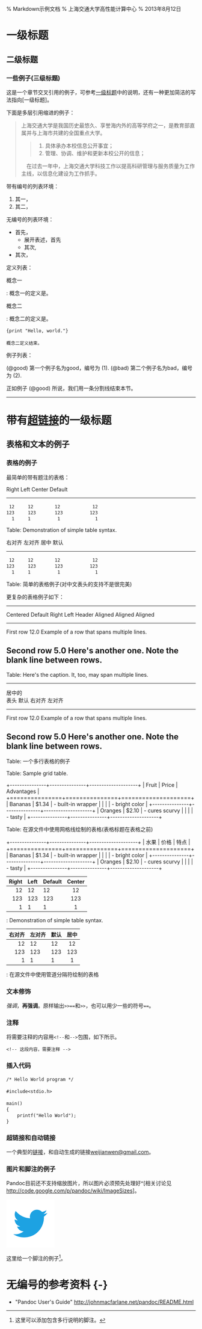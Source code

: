 % Markdown示例文档
% 上海交通大学高性能计算中心
% 2013年8月12日

一级标题
======

二级标题
------

### 一些例子(三级标题) 

这是一个章节交叉引用的例子，可参考[一级标题](#一级标题)中的说明，还有一种更加简洁的写法指向[一级标题]。

下面是多层引用缩进的例子：

>  上海交通大学是我国历史最悠久、享誉海内外的高等学府之一，是教育部直属并与上海市共建的全国重点大学。
> 
> > 1. 具体承办本校信息公开事宜；
> > 2. 管理、协调、维护和更新本校公开的信息；
> 
> 　在过去一年中，上海交通大学科技工作以提高科研管理与服务质量为工作主线，以信息化建设为工作抓手。

带有编号的列表环境：

1. 其一，
2. 其二，

无编号的列表环境：

* 首先，
	+ 展开表述，首先
	+ 其次,
* 其次，

定义列表：

概念一

:	概念一的定义是。

概念二

:	概念二的定义是。

	{print "Hello, world."}

	概念二定义结束。

例子列表：

(@good) 第一个例子名为good，编号为 (1).
(@bad) 第二个例子名为bad，编号为 (2).

正如例子 (@good) 所说，我们用一条分割线结束本节。

----------

带有[超链接](http://www.google.com)的一级标题
======

表格和文本的例子
------

### 表格的例子

最简单的带有题注的表格：

  Right     Left     Center     Default
-------     ------ ----------   -------
     12     12        12            12
    123     123       123          123
      1     1          1             1

Table:  Demonstration of simple table syntax.

 右对齐     左对齐   居中     	默认
-------     ------ ----------   -------
     12     12        12            12
    123     123       123          123
      1     1          1             1

Table:	简单的表格例子(对中文表头的支持不是很完美)

更复杂的表格例子如下：

-------------------------------------------------------------
 Centered   Default           Right Left
  Header    Aligned         Aligned Aligned
----------- ------- --------------- -------------------------
   First    row                12.0 Example of a row that
                                    spans multiple lines.

  Second    row                 5.0 Here's another one. Note
                                    the blank line between
                                    rows.
-------------------------------------------------------------

Table: Here's the caption. It, too, may span multiple lines.

-------------------------------------------------------------
 居中的             	 
  表头       默认     	     右对齐 左对齐
----------- ------- --------------- -------------------------
   First    row                12.0 Example of a row that
                                    spans multiple lines.

  Second    row                 5.0 Here's another one. Note
                                    the blank line between
                                    rows.
-------------------------------------------------------------

Table: 一个多行表格的例子

Table: Sample grid table.

+---------------+---------------+--------------------+
| Fruit         | Price         | Advantages         |
+===============+===============+====================+
| Bananas       | $1.34         | - built-in wrapper |
|               |               | - bright color     |
+---------------+---------------+--------------------+
| Oranges       | $2.10         | - cures scurvy     |
|               |               | - tasty            |
+---------------+---------------+--------------------+

Table: 在源文件中使用网格线绘制的表格(表格标题在表格之前)

+---------------+---------------+--------------------+
| 水果          | 价格          | 特点         	     |
+===============+===============+====================+
| Bananas       | $1.34         | - built-in wrapper |
|               |               | - bright color     |
+---------------+---------------+--------------------+
| Oranges       | $2.10         | - cures scurvy     |
|               |               | - tasty            |
+---------------+---------------+--------------------+

| Right | Left | Default | Center |
|------:|:-----|---------|:------:|
|   12  |  12  |    12   |    12  |
|  123  |  123 |   123   |   123  |
|    1  |    1 |     1   |     1  |

: Demonstration of simple table syntax.

| 右对齐|左对齐| 默认    | 居中   |
|------:|:-----|---------|:------:|
|   12  |  12  |    12   |    12  |
|  123  |  123 |   123   |   123  |
|    1  |    1 |     1   |     1  |

: 在源文件中使用管道分隔符绘制的表格

### 文本修饰

*强调*，**再强调**。原样输出```>>==```和```>>```，也可以用少一些的符号``==``。

### 注释

将需要注释的内容用``<!--``和``-->``包围，如下所示。

	<!-- 这段内容，需要注释 -->

### 插入代码

	/* Hello World program */
	
	#include<stdio.h>
	
	main()
	{
		printf("Hello World");
	}

### 超链接和自动链接

一个典型的[链接](http://www.google.com)，和自动生成的链接<weijianwen@gmail.com>。

### 图片和脚注的例子 

Pandoc目前还不支持缩放图片，所以图片必须预先处理好^[相关讨论见 <http://code.google.com/p/pandoc/wiki/ImageSizes>]。

![插入PNG图片的例子](./twitter.png)

这里给一个脚注的例子[^ft]。

[^ft]: 这里可以添加包含多行说明的脚注。

无编号的参考资料 {-}
======

* "Pandoc User's Guide" http://johnmacfarlane.net/pandoc/README.html

